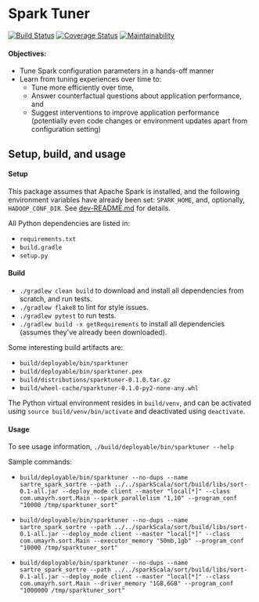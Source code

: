 # Spark Tuner

[![Build Status](https://travis-ci.org/umayrh/sparktuner.svg?branch=master)](https://travis-ci.org/umayrh/sparktuner)
[![Coverage Status](https://coveralls.io/repos/github/umayrh/sparktuner/badge.svg?branch=master)](https://coveralls.io/github/umayrh/sparktuner?branch=master)
[![Maintainability](https://api.codeclimate.com/v1/badges/1b9ae406a6e8b922405a/maintainability)](https://codeclimate.com/github/umayrh/sparktuner/maintainability)


#### Objectives:

- Tune Spark configuration parameters in a hands-off manner
- Learn from tuning experiences over time to:
    - Tune more efficiently over time,
    - Answer counterfactual questions about application performance, and
    - Suggest interventions to improve application performance (potentially even code changes or environment updates apart from configuration setting)

## Setup, build, and usage

#### Setup

This package assumes that Apache Spark is installed, and the following environment
variables have already been set: `SPARK_HOME`, and, optionally, `HADOOP_CONF_DIR`. 
See [dev-README.md](./dev-README.md) for details.

All Python dependencies are listed in:
* `requirements.txt`
* `build.gradle`
* `setup.py`

#### Build

* `./gradlew clean build` to download and install all dependencies from scratch, and run tests.
* `./gradlew flake8` to lint for style issues.
* `./gradlew pytest` to run tests.
* `./gradlew build -x getRequirements` to install all dependencies (assumes they've already
been downloaded).

Some interesting build artifacts are:
* `build/deployable/bin/sparktuner`
* `build/deployable/bin/sparktuner.pex`
* `build/distributions/sparktuner-0.1.0.tar.gz`
* `build/wheel-cache/sparktuner-0.1.0-py2-none-any.whl`

The Python virtual environment resides in `build/venv`, and can be activated using
`source build/venv/bin/activate` and deactivated using `deactivate`.

#### Usage

To see usage information, `./build/deployable/bin/sparktuner --help`

Sample commands:
* `build/deployable/bin/sparktuner --no-dups --name sartre_spark_sortre --path ../../sparkScala/sort/build/libs/sort-0.1-all.jar --deploy_mode client --master "local[*]" --class com.umayrh.sort.Main --spark_parallelism "1,10" --program_conf "10000 /tmp/sparktuner_sort"`

* `build/deployable/bin/sparktuner --no-dups --name sartre_spark_sortre --path ../../sparkScala/sort/build/libs/sort-0.1-all.jar --deploy_mode client --master "local[*]" --class com.umayrh.sort.Main --executor_memory "50mb,1gb" --program_conf "10000 /tmp/sparktuner_sort"`

* `build/deployable/bin/sparktuner --no-dups --name sartre_spark_sortre --path ../../sparkScala/sort/build/libs/sort-0.1-all.jar --deploy_mode client --master "local[*]" --class com.umayrh.sort.Main --driver_memory "1GB,6GB" --program_conf "1000000 /tmp/sparktuner_sort"`
